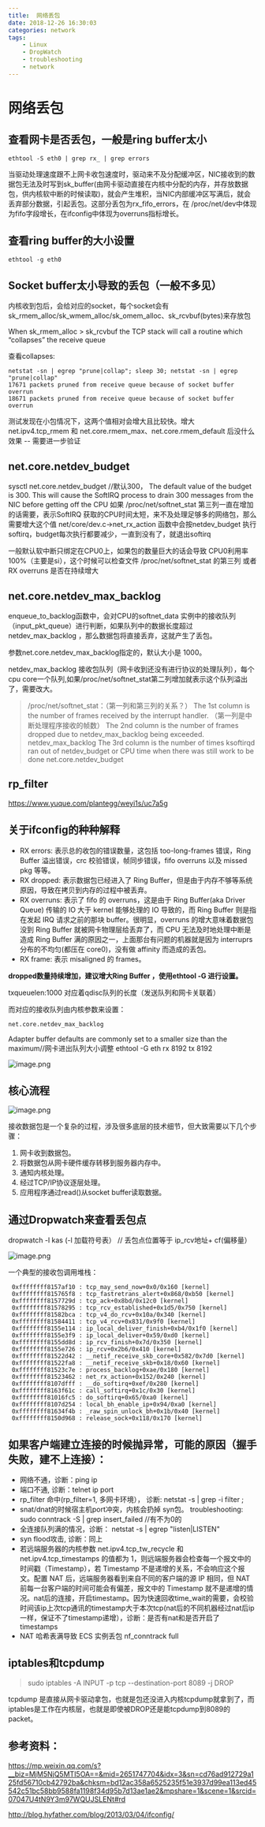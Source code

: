 ```yaml
---
title:  网络丢包
date: 2018-12-26 16:30:03
categories: network
tags:
    - Linux
    - DropWatch
    - troubleshooting
    - network
---
```


# 网络丢包


## 查看网卡是否丢包，一般是ring buffer太小

	ethtool -S eth0 | grep rx_ | grep errors

当驱动处理速度跟不上网卡收包速度时，驱动来不及分配缓冲区，NIC接收到的数据包无法及时写到sk_buffer(由网卡驱动直接在内核中分配的内存，并存放数据包，供内核软中断的时候读取)，就会产生堆积，当NIC内部缓冲区写满后，就会丢弃部分数据，引起丢包。这部分丢包为rx_fifo_errors，在 /proc/net/dev中体现为fifo字段增长，在ifconfig中体现为overruns指标增长。


## 查看ring buffer的大小设置

	ethtool ‐g eth0  

## Socket buffer太小导致的丢包（一般不多见）

内核收到包后，会给对应的socket，每个socket会有 sk_rmem_alloc/sk_wmem_alloc/sk_omem_alloc、sk_rcvbuf(bytes)来存放包

When sk_rmem_alloc >
sk_rcvbuf the TCP stack will call a routine which “collapses” the receive queue

查看collapses:

	netstat -sn | egrep "prune|collap"; sleep 30; netstat -sn | egrep "prune|collap"
	17671 packets pruned from receive queue because of socket buffer overrun
	18671 packets pruned from receive queue because of socket buffer overrun

测试发现在小包情况下，这两个值相对会增大且比较快。增大 net.ipv4.tcp_rmem 和 net.core.rmem_max、net.core.rmem_default 后没什么效果 -- 需要进一步验证

## net.core.netdev_budget

sysctl net.core.netdev_budget //默认300， The default value of the budget is 300. This will
cause the SoftIRQ process to drain 300 messages from the NIC before getting off the CPU
如果 /proc/net/softnet_stat 第三列一直在增加的话需要，表示SoftIRQ 获取的CPU时间太短，来不及处理足够多的网络包，那么需要增大这个值
net/core/dev.c->net_rx_action 函数中会按netdev_budget 执行softirq，budget每次执行都要减少，一直到没有了，就退出softirq

一般默认软中断只绑定在CPU0上，如果包的数量巨大的话会导致 CPU0利用率 100%（主要是si），这个时候可以检查文件 /proc/net/softnet_stat 的第三列 或者 RX overruns 是否在持续增大

## net.core.netdev_max_backlog

enqueue_to_backlog函数中，会对CPU的softnet_data 实例中的接收队列（input_pkt_queue）进行判断，如果队列中的数据长度超过netdev_max_backlog ，那么数据包将直接丢弃，这就产生了丢包。

参数net.core.netdev_max_backlog指定的，默认大小是 1000。

netdev_max_backlog 接收包队列（网卡收到还没有进行协议的处理队列），每个cpu core一个队列,如果/proc/net/softnet_stat第二列增加就表示这个队列溢出了，需要改大。 

> /proc/net/softnet_stat：（第一列和第三列的关系？）
> The 1st column is the number of frames received by the interrupt handler. （第一列是中断处理程序接收的帧数）
> The 2nd column is the number of frames dropped due to netdev_max_backlog being exceeded. netdev_max_backlog
> The 3rd column is the number of times ksoftirqd ran out of netdev_budget or CPU time when there was still work to be done   net.core.netdev_budget

## rp_filter

https://www.yuque.com/plantegg/weyi1s/uc7a5g

## 关于ifconfig的种种解释

- RX errors: 表示总的收包的错误数量，这包括 too-long-frames 错误，Ring Buffer 溢出错误，crc 校验错误，帧同步错误，fifo overruns 以及 missed pkg 等等。
- RX dropped: 表示数据包已经进入了 Ring Buffer，但是由于内存不够等系统原因，导致在拷贝到内存的过程中被丢弃。
- RX overruns: 表示了 fifo 的 overruns，这是由于 Ring Buffer(aka Driver Queue) 传输的 IO 大于 kernel 能够处理的 IO 导致的，而 Ring Buffer 则是指在发起 IRQ 请求之前的那块 buffer。很明显，overruns 的增大意味着数据包没到 Ring Buffer 就被网卡物理层给丢弃了，而 CPU 无法及时地处理中断是造成 Ring Buffer 满的原因之一，上面那台有问题的机器就是因为 interruprs 分布的不均匀(都压在 core0)，没有做 affinity 而造成的丢包。
- RX frame: 表示 misaligned 的 frames。

**dropped数量持续增加，建议增大Ring Buffer ，使用ethtool ‐G 进行设置。**


txqueuelen:1000 对应着qdisc队列的长度（发送队列和网卡关联着）

而对应的接收队列由内核参数来设置： 

	net.core.netdev_max_backlog

Adapter buffer defaults are commonly set to a smaller size than the maximum//网卡进出队列大小调整 ethtool -G eth rx 8192 tx 8192


![image.png](http://ata2-img.oss-cn-zhangjiakou.aliyuncs.com/5478d28fb7aaba3adeb4260bc15c0c65.png)

## 核心流程

![image.png](http://ata2-img.oss-cn-zhangjiakou.aliyuncs.com/48fb8755f8e96b8df58c6c537650b81b.png)

接收数据包是一个复杂的过程，涉及很多底层的技术细节，但大致需要以下几个步骤：

1. 网卡收到数据包。
1. 将数据包从网卡硬件缓存转移到服务器内存中。
1. 通知内核处理。
1. 经过TCP/IP协议逐层处理。
1. 应用程序通过read()从socket buffer读取数据。


## 通过Dropwatch来查看丢包点

dropwatch -l kas (-l 加载符号表） // 丢包点位置等于 ip_rcv地址+ cf(偏移量）

![image.png](http://ata2-img.oss-cn-zhangjiakou.aliyuncs.com/04283745fd082003e5f77e78a55e0d67.png)

一个典型的接收包调用堆栈：

	 0xffffffff8157af10 : tcp_may_send_now+0x0/0x160 [kernel]
	 0xffffffff815765f8 : tcp_fastretrans_alert+0x868/0xb50 [kernel]
	 0xffffffff8157729d : tcp_ack+0x8bd/0x12c0 [kernel]
	 0xffffffff81578295 : tcp_rcv_established+0x1d5/0x750 [kernel]
	 0xffffffff81582bca : tcp_v4_do_rcv+0x10a/0x340 [kernel]
	 0xffffffff81584411 : tcp_v4_rcv+0x831/0x9f0 [kernel]
	 0xffffffff8155e114 : ip_local_deliver_finish+0xb4/0x1f0 [kernel]
	 0xffffffff8155e3f9 : ip_local_deliver+0x59/0xd0 [kernel]
	 0xffffffff8155dd8d : ip_rcv_finish+0x7d/0x350 [kernel]
	 0xffffffff8155e726 : ip_rcv+0x2b6/0x410 [kernel]
	 0xffffffff81522d42 : __netif_receive_skb_core+0x582/0x7d0 [kernel]
	 0xffffffff81522fa8 : __netif_receive_skb+0x18/0x60 [kernel]
	 0xffffffff81523c7e : process_backlog+0xae/0x180 [kernel]
	 0xffffffff81523462 : net_rx_action+0x152/0x240 [kernel]
	 0xffffffff8107dfff : __do_softirq+0xef/0x280 [kernel]
	 0xffffffff8163f61c : call_softirq+0x1c/0x30 [kernel]
	 0xffffffff81016fc5 : do_softirq+0x65/0xa0 [kernel]
	 0xffffffff8107d254 : local_bh_enable_ip+0x94/0xa0 [kernel]
	 0xffffffff81634f4b : _raw_spin_unlock_bh+0x1b/0x40 [kernel]
	 0xffffffff8150d968 : release_sock+0x118/0x170 [kernel]

## 如果客户端建立连接的时候抛异常，可能的原因（握手失败，建不上连接）：

- 网络不通，诊断：ping ip
-  端口不通,  诊断：telnet ip port
-  rp_filter 命中(rp_filter=1, 多网卡环境）， 诊断:  netstat -s | grep -i filter ;
-  snat/dnat的时候宿主机port冲突，内核会扔掉 syn包。 troubleshooting: sudo conntrack -S | grep  insert_failed //有不为0的
-  全连接队列满的情况，诊断： netstat -s | egrep "listen|LISTEN"  
-  syn flood攻击, 诊断：同上
-  若远端服务器的内核参数 net.ipv4.tcp_tw_recycle 和 net.ipv4.tcp_timestamps 的值都为 1，则远端服务器会检查每一个报文中的时间戳（Timestamp），若 Timestamp 不是递增的关系，不会响应这个报文。配置 NAT 后，远端服务器看到来自不同的客户端的源 IP 相同，但 NAT 前每一台客户端的时间可能会有偏差，报文中的 Timestamp 就不是递增的情况。nat后的连接，开启timestamp。因为快速回收time_wait的需要，会校验时间该ip上次tcp通讯的timestamp大于本次tcp(nat后的不同机器经过nat后ip一样，保证不了timestamp递增），诊断：是否有nat和是否开启了timestamps
-  NAT 哈希表满导致 ECS 实例丢包 nf_conntrack full

## iptables和tcpdump

> sudo iptables -A INPUT -p tcp --destination-port 8089 -j DROP

tcpdump 是直接从网卡驱动拿包，也就是包还没进入内核tcpdump就拿到了，而iptables是工作在内核层，也就是即使被DROP还是能tcpdump到8089的packet。



## 参考资料：

https://mp.weixin.qq.com/s?__biz=MjM5NjQ5MTI5OA==&mid=2651747704&idx=3&sn=cd76ad912729a125fd56710cb42792ba&chksm=bd12ac358a6525235f51e3937d99ea113ed45542c51bc58bb9588fa1198f34d95b7d13ae1ae2&mpshare=1&scene=1&srcid=07047U4tN9Y3m97WQUJSLENt#rd

http://blog.hyfather.com/blog/2013/03/04/ifconfig/